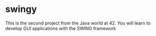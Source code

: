 # swingy
This is the second project from the Java world at 42. You will learn to develop GUI applications with the SWING framework
